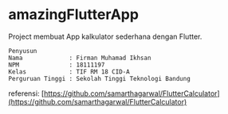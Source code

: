 # amazingFlutterApp

Project membuat App kalkulator sederhana dengan Flutter.

```
Penyusun
Nama             : Firman Muhamad Ikhsan
NPM              : 18111197
Kelas            : TIF RM 18 CID-A
Perguruan Tinggi : Sekolah Tinggi Teknologi Bandung
```
referensi: [https://github.com/samarthagarwal/FlutterCalculator](https://github.com/samarthagarwal/FlutterCalculator)

